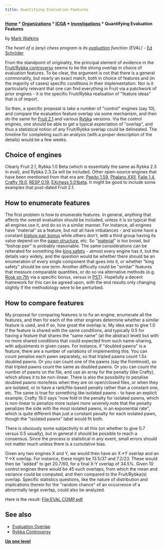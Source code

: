 ```yaml
---
title: Quantifying Evaluation Features
---
```

**[Home](Home "Home") \* [Organizations](Organizations "Organizations") \* [ICGA](ICGA "ICGA") \* [Investigations](ICGA_Investigations "ICGA Investigations") \* Quantifying Evaluation Features**


by [Mark Watkins](Mark_Watkins "Mark Watkins")


*The heart of a (any) chess program is its [evaluation](Evaluation "Evaluation") function (EVAL)* - [Ed Schröder](Ed_Schroder "Ed Schroder")


From the standpoint of originality, the principal element of evidence in the [Fruit/Rybka controversy](Rybka_Controversy "Rybka Controversy") seems to be the strong overlap in choice of evaluation features. To be clear, the argument is not that there is a general commonality, but nearly an exact match, both in choice of features and (in the majority of cases) specific conditions in their implementation. Nor is it particularly relevant that one can find everything in Fruit via a patchwork of prior engines - it is the specific Fruit/Rybka realisation of "feature ideas" that is of import.


So then, a specific proposal is take a number of "control" engines (say 10), and compare the evaluation feature overlap via some mechanism, and then do the same for [Fruit 2.1](Fruit "Fruit") and various [Rybka](Rybka "Rybka") versions. Via the control engines, one should be able to get a typical expectation of "overlap", and thus a statistical notion of any Fruit/Rybka overlap could be delineated. The timeline for completing such an analysis (with a proper description of the details) would be a few weeks.



## Choice of engines


Clearly Fruit 2.1, Rybka 1.0 Beta (which is essentially the same as Rybka 2.3 in eval), and Rybka 2.3.2a will be included. Other open-source engines that have been mentioned from that era are: [Pepito 1.59](Pepito "Pepito"), [Phalanx XXII](Phalanx "Phalanx"), [Faile 1.4](Faile "Faile"), [Crafty 19.0](Crafty "Crafty"), [RESP 0.19](index.php?title=RESP&action=edit&redlink=1 "RESP (page does not exist)"), [EXchess 5.01beta](EXchess "EXchess"). It might be good to include some examples that post-dated Fruit 2.1.



## How to enumerate features


The first problem is how to enumerate features. In general, anything that affects the overall evaluation should be included, unless it is so typical that all engines use it, and do so in a similar manner. For instance, all engines have "material" as a feature, but not all have imbalances - and some have a constant [bishop pair bonus](Bishop_Pair "Bishop Pair") while others don't, with a third group having its value depend on the [pawn structure](Pawn_Structure "Pawn Structure"), etc. So "[material](Material "Material")" is too broad, but "bishop pair" is probably reasonable. The same considerations can be reiterated for something like [king safety](King_Safety "King Safety") - almost every engine has it, but the details vary widely, and the question would be whether there should be an enumeration of every single component that goes into it, or whether "king safety" should be one term. Another difficulty could be "similar" features that measure comparable quantities, or do so via alternative methods (e.g. [Rook on 7th](index.php?title=Rook_On_Seventh&action=edit&redlink=1 "Rook On Seventh (page does not exist)") via a specific bonus, versus in [PST](Piece-Square_Tables "Piece-Square Tables")). Hopefully a decent framework for this can be agreed upon, with the end results only changing slightly if the methodology were to be perturbed.



## How to compare features


My proposal for comparing features is to fix an engine, enumerate all the features, and then for each of the other engines determine whether a similar feature is used, and if so, how great the overlap is. My idea was to give 1.0 if the feature is shared with the same conditions, and typically 0.5 for having a feature that shares the "same name" (at the abstract level) but with no more shared conditions that could expected from such name-sharing, with adjustments in given cases. For instance, if "doubled pawns" is a feature, there are a number of variations of implementing this. You can count penalise each pawn separately, so that tripled pawns count 1.5x doubled pawns. Or you can count one of the pawns (say the frontmost), so that tripled pawns count the same as doubled pawns. Or you can count the number of pawns on the file, and use an array for the penalty (like Crafty), which allows it to be non-linear. There is also the possibility to penalise doubled pawns more/less when they are on open/closed files, or when they are isolated, or to have a rank/file-based penalty rather than a constant one, etc. The same is true for something like isolated pawns - to have an explicit example, Crafty 19.0 says "now fold in the penalty for isolated pawns, which is non-linear to penalize more isolani more severely.note that the penalty penalizes the side with the most isolated pawns, in an exponential rate", which is quite different than just a constant penalty for each isolated pawn, though the "isolated pawns" label would fit both.


There is obviously some subjectivity in all this (on whether to give 0.7 versus 0.5 usually), but in general it should be possible to reach a consensus. Since the process is statistical in any event, small errors should not matter much unless there is a cumulative bias.


Given any two engines X and Y, we would then have an X->Y overlap and an Y->X overlap. For instance, these might be 13.5/37 and 7.2/23. These would then be "added" to get 20.7/60, for a final X-Y overlap of 34.5%. Given 10 control engines there would be 45 such overlaps, from which the mean and variance could be computed, and then compared to the Fruit/Rybka(s) overlap. Specific statistics questions, like the nature of distribution and implications therein for the "random chance" of an occurrence of a abnormally large overlap, could also be analyzed.


Here is the result: [File:EVAL COMP.pdf](File:EVAL_COMP.pdf "File:EVAL COMP.pdf")



## See also


* [Evaluation Overlap](Evaluation_Overlap "Evaluation Overlap")
* [Rybka Controversy](Rybka_Controversy "Rybka Controversy")


**[Up one level](ICGA_Investigations "ICGA Investigations")**







 
